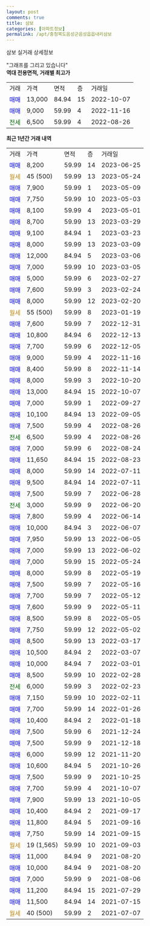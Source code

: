 ```yaml
---
layout: post
comments: true
title: 삼보
categories: [아파트정보]
permalink: /apt/충청북도음성군음성읍읍내리삼보
---
```


삼보 실거래 상세정보

<script type="text/javascript">
  google.charts.load('current', {'packages':['line', 'corechart']});
  google.charts.setOnLoadCallback(drawChart);

  function drawChart() {
    var data = new google.visualization.DataTable();
    data.addColumn('date', '거래일');
    data.addColumn('number', "매매");
    data.addColumn('number', "전세");
    data.addColumn('number', "전매");

    data.addRows([[new Date(Date.parse("2023-06-25")), 8200, null, null], [new Date(Date.parse("2023-05-24")), null, null, null], [new Date(Date.parse("2023-05-09")), 7900, null, null], [new Date(Date.parse("2023-05-03")), 7750, null, null], [new Date(Date.parse("2023-05-01")), 8100, null, null], [new Date(Date.parse("2023-03-29")), 8700, null, null], [new Date(Date.parse("2023-03-23")), 9100, null, null], [new Date(Date.parse("2023-03-09")), 8000, null, null], [new Date(Date.parse("2023-03-06")), 12000, null, null], [new Date(Date.parse("2023-03-05")), 7000, null, null], [new Date(Date.parse("2023-02-27")), 5000, null, null], [new Date(Date.parse("2023-02-24")), 7600, null, null], [new Date(Date.parse("2023-02-20")), 8000, null, null], [new Date(Date.parse("2023-01-19")), null, null, null], [new Date(Date.parse("2022-12-31")), 7600, null, null], [new Date(Date.parse("2022-12-13")), 10800, null, null], [new Date(Date.parse("2022-12-05")), 7700, null, null], [new Date(Date.parse("2022-11-16")), 9000, null, null], [new Date(Date.parse("2022-11-14")), 8400, null, null], [new Date(Date.parse("2022-10-20")), 8000, null, null], [new Date(Date.parse("2022-10-07")), 13000, null, null], [new Date(Date.parse("2022-09-27")), 7000, null, null], [new Date(Date.parse("2022-09-05")), 10100, null, null], [new Date(Date.parse("2022-08-26")), 7500, null, null], [new Date(Date.parse("2022-08-26")), null, 6500, null], [new Date(Date.parse("2022-08-24")), 7000, null, null], [new Date(Date.parse("2022-08-23")), 11650, null, null], [new Date(Date.parse("2022-07-11")), 8000, null, null], [new Date(Date.parse("2022-07-11")), 9500, null, null], [new Date(Date.parse("2022-06-28")), 7500, null, null], [new Date(Date.parse("2022-06-20")), null, 3000, null], [new Date(Date.parse("2022-06-14")), 7800, null, null], [new Date(Date.parse("2022-06-07")), 10000, null, null], [new Date(Date.parse("2022-06-05")), 7950, null, null], [new Date(Date.parse("2022-06-02")), 7000, null, null], [new Date(Date.parse("2022-05-24")), 7000, null, null], [new Date(Date.parse("2022-05-19")), 8000, null, null], [new Date(Date.parse("2022-05-16")), 7500, null, null], [new Date(Date.parse("2022-05-12")), 7700, null, null], [new Date(Date.parse("2022-05-11")), 7600, null, null], [new Date(Date.parse("2022-05-05")), 8500, null, null], [new Date(Date.parse("2022-05-02")), 7750, null, null], [new Date(Date.parse("2022-03-17")), 8500, null, null], [new Date(Date.parse("2022-03-07")), 10500, null, null], [new Date(Date.parse("2022-03-01")), 10000, null, null], [new Date(Date.parse("2022-02-28")), 8500, null, null], [new Date(Date.parse("2022-02-23")), null, 6000, null], [new Date(Date.parse("2022-02-11")), 7150, null, null], [new Date(Date.parse("2022-01-26")), 7700, null, null], [new Date(Date.parse("2022-01-18")), 10400, null, null], [new Date(Date.parse("2021-12-24")), 7500, null, null], [new Date(Date.parse("2021-12-18")), 7500, null, null], [new Date(Date.parse("2021-11-20")), 6000, null, null], [new Date(Date.parse("2021-10-26")), 10600, null, null], [new Date(Date.parse("2021-10-25")), 7500, null, null], [new Date(Date.parse("2021-10-07")), 7700, null, null], [new Date(Date.parse("2021-10-05")), 7900, null, null], [new Date(Date.parse("2021-09-17")), 10400, null, null], [new Date(Date.parse("2021-09-16")), 11800, null, null], [new Date(Date.parse("2021-09-15")), 7750, null, null], [new Date(Date.parse("2021-09-03")), null, null, null], [new Date(Date.parse("2021-08-20")), 11000, null, null], [new Date(Date.parse("2021-08-20")), 10000, null, null], [new Date(Date.parse("2021-08-06")), 7000, null, null], [new Date(Date.parse("2021-07-29")), 11200, null, null], [new Date(Date.parse("2021-07-15")), 11500, null, null], [new Date(Date.parse("2021-07-07")), null, null, null]]);

    var options = {
      hAxis: {
        format: 'yyyy/MM/dd'
      },    
      lineWidth: 0,
      pointsVisible: true,    
      title: '최근 1년간 유형별 실거래가 분포',
      legend: { position: 'bottom' }
    };

    var formatter = new google.visualization.NumberFormat({pattern:'###,###'} );
    formatter.format(data, 1);
    formatter.format(data, 2);
    
    setTimeout(function() {
        var chart = new google.visualization.LineChart(document.getElementById('columnchart_material'));
        chart.draw(data, (options));
        document.getElementById('loading').style.display = 'none';
    }, 200);
  }
</script>


<div id="loading" style="z-index:20; display: block; margin-left: 0px">"그래프를 그리고 있습니다"</div>
<div id="columnchart_material" style="width: 95%; margin-left: 0px; display: block"></div>
<!-- contents start -->
<b>역대 전용면적, 거래별 최고가</b>
<table class="sortable">
    <tr>
      <td>거래</td>
      <td>가격</td>
      <td>면적</td>
      <td>층</td>
      <td>거래일</td>
    </tr>
        <tr>
          <td><a style="color: blue">매매</a></td>
          <td>13,000</td>
          <td>84.94</td>
          <td>15</td>
          <td>2022-10-07</td>
        </tr>            <tr>
          <td><a style="color: blue">매매</a></td>
          <td>9,000</td>
          <td>59.99</td>
          <td>4</td>
          <td>2022-11-16</td>
        </tr>        
        <tr>
              <td><a style="color: darkgreen">전세</a></td>
              <td>6,500</td>
              <td>59.99</td>
              <td>4</td>
              <td>2022-08-26</td>
            </tr>        
    
</table>

<b>최근 1년간 거래 내역</b>

<table class="sortable">
    <tr>
      <td>거래</td>
      <td>가격</td>
      <td>면적</td>
      <td>층</td>
      <td>거래일</td>
    </tr>
    <tr>
      <td><a style="color: blue">매매</a></td>
      <td>8,200</td>
      <td>59.99</td>
      <td>14</td>
      <td>2023-06-25</td>
    </tr>          <tr>
      <td><a style="color: darkgoldenrod">월세</a></td>
      <td>45 (500)</td>
      <td>59.99</td>
      <td>13</td>
      <td>2023-05-24</td>
    </tr>          <tr>
      <td><a style="color: blue">매매</a></td>
      <td>7,900</td>
      <td>59.99</td>
      <td>1</td>
      <td>2023-05-09</td>
    </tr>          <tr>
      <td><a style="color: blue">매매</a></td>
      <td>7,750</td>
      <td>59.99</td>
      <td>10</td>
      <td>2023-05-03</td>
    </tr>          <tr>
      <td><a style="color: blue">매매</a></td>
      <td>8,100</td>
      <td>59.99</td>
      <td>4</td>
      <td>2023-05-01</td>
    </tr>          <tr>
      <td><a style="color: blue">매매</a></td>
      <td>8,700</td>
      <td>59.99</td>
      <td>13</td>
      <td>2023-03-29</td>
    </tr>          <tr>
      <td><a style="color: blue">매매</a></td>
      <td>9,100</td>
      <td>84.94</td>
      <td>1</td>
      <td>2023-03-23</td>
    </tr>          <tr>
      <td><a style="color: blue">매매</a></td>
      <td>8,000</td>
      <td>59.99</td>
      <td>13</td>
      <td>2023-03-09</td>
    </tr>          <tr>
      <td><a style="color: blue">매매</a></td>
      <td>12,000</td>
      <td>84.94</td>
      <td>5</td>
      <td>2023-03-06</td>
    </tr>          <tr>
      <td><a style="color: blue">매매</a></td>
      <td>7,000</td>
      <td>59.99</td>
      <td>10</td>
      <td>2023-03-05</td>
    </tr>          <tr>
      <td><a style="color: blue">매매</a></td>
      <td>5,000</td>
      <td>59.99</td>
      <td>6</td>
      <td>2023-02-27</td>
    </tr>          <tr>
      <td><a style="color: blue">매매</a></td>
      <td>7,600</td>
      <td>59.99</td>
      <td>3</td>
      <td>2023-02-24</td>
    </tr>          <tr>
      <td><a style="color: blue">매매</a></td>
      <td>8,000</td>
      <td>59.99</td>
      <td>12</td>
      <td>2023-02-20</td>
    </tr>          <tr>
      <td><a style="color: darkgoldenrod">월세</a></td>
      <td>55 (500)</td>
      <td>59.99</td>
      <td>8</td>
      <td>2023-01-19</td>
    </tr>          <tr>
      <td><a style="color: blue">매매</a></td>
      <td>7,600</td>
      <td>59.99</td>
      <td>7</td>
      <td>2022-12-31</td>
    </tr>          <tr>
      <td><a style="color: blue">매매</a></td>
      <td>10,800</td>
      <td>84.94</td>
      <td>6</td>
      <td>2022-12-13</td>
    </tr>          <tr>
      <td><a style="color: blue">매매</a></td>
      <td>7,700</td>
      <td>59.99</td>
      <td>6</td>
      <td>2022-12-05</td>
    </tr>          <tr>
      <td><a style="color: blue">매매</a></td>
      <td>9,000</td>
      <td>59.99</td>
      <td>4</td>
      <td>2022-11-16</td>
    </tr>          <tr>
      <td><a style="color: blue">매매</a></td>
      <td>8,400</td>
      <td>59.99</td>
      <td>8</td>
      <td>2022-11-14</td>
    </tr>          <tr>
      <td><a style="color: blue">매매</a></td>
      <td>8,000</td>
      <td>59.99</td>
      <td>3</td>
      <td>2022-10-20</td>
    </tr>          <tr>
      <td><a style="color: blue">매매</a></td>
      <td>13,000</td>
      <td>84.94</td>
      <td>15</td>
      <td>2022-10-07</td>
    </tr>          <tr>
      <td><a style="color: blue">매매</a></td>
      <td>7,000</td>
      <td>59.99</td>
      <td>1</td>
      <td>2022-09-27</td>
    </tr>          <tr>
      <td><a style="color: blue">매매</a></td>
      <td>10,100</td>
      <td>84.94</td>
      <td>13</td>
      <td>2022-09-05</td>
    </tr>          <tr>
      <td><a style="color: blue">매매</a></td>
      <td>7,500</td>
      <td>59.99</td>
      <td>4</td>
      <td>2022-08-26</td>
    </tr>          <tr>
      <td><a style="color: darkgreen">전세</a></td>
      <td>6,500</td>
      <td>59.99</td>
      <td>4</td>
      <td>2022-08-26</td>
    </tr>          <tr>
      <td><a style="color: blue">매매</a></td>
      <td>7,000</td>
      <td>59.99</td>
      <td>6</td>
      <td>2022-08-24</td>
    </tr>          <tr>
      <td><a style="color: blue">매매</a></td>
      <td>11,650</td>
      <td>84.94</td>
      <td>15</td>
      <td>2022-08-23</td>
    </tr>          <tr>
      <td><a style="color: blue">매매</a></td>
      <td>8,000</td>
      <td>59.99</td>
      <td>14</td>
      <td>2022-07-11</td>
    </tr>          <tr>
      <td><a style="color: blue">매매</a></td>
      <td>9,500</td>
      <td>84.94</td>
      <td>14</td>
      <td>2022-07-11</td>
    </tr>          <tr>
      <td><a style="color: blue">매매</a></td>
      <td>7,500</td>
      <td>59.99</td>
      <td>7</td>
      <td>2022-06-28</td>
    </tr>          <tr>
      <td><a style="color: darkgreen">전세</a></td>
      <td>3,000</td>
      <td>59.99</td>
      <td>9</td>
      <td>2022-06-20</td>
    </tr>          <tr>
      <td><a style="color: blue">매매</a></td>
      <td>7,800</td>
      <td>59.99</td>
      <td>4</td>
      <td>2022-06-14</td>
    </tr>          <tr>
      <td><a style="color: blue">매매</a></td>
      <td>10,000</td>
      <td>84.94</td>
      <td>3</td>
      <td>2022-06-07</td>
    </tr>          <tr>
      <td><a style="color: blue">매매</a></td>
      <td>7,950</td>
      <td>59.99</td>
      <td>13</td>
      <td>2022-06-05</td>
    </tr>          <tr>
      <td><a style="color: blue">매매</a></td>
      <td>7,000</td>
      <td>59.99</td>
      <td>13</td>
      <td>2022-06-02</td>
    </tr>          <tr>
      <td><a style="color: blue">매매</a></td>
      <td>7,000</td>
      <td>59.99</td>
      <td>15</td>
      <td>2022-05-24</td>
    </tr>          <tr>
      <td><a style="color: blue">매매</a></td>
      <td>8,000</td>
      <td>59.99</td>
      <td>8</td>
      <td>2022-05-19</td>
    </tr>          <tr>
      <td><a style="color: blue">매매</a></td>
      <td>7,500</td>
      <td>59.99</td>
      <td>7</td>
      <td>2022-05-16</td>
    </tr>          <tr>
      <td><a style="color: blue">매매</a></td>
      <td>7,700</td>
      <td>59.99</td>
      <td>7</td>
      <td>2022-05-12</td>
    </tr>          <tr>
      <td><a style="color: blue">매매</a></td>
      <td>7,600</td>
      <td>59.99</td>
      <td>9</td>
      <td>2022-05-11</td>
    </tr>          <tr>
      <td><a style="color: blue">매매</a></td>
      <td>8,500</td>
      <td>59.99</td>
      <td>8</td>
      <td>2022-05-05</td>
    </tr>          <tr>
      <td><a style="color: blue">매매</a></td>
      <td>7,750</td>
      <td>59.99</td>
      <td>12</td>
      <td>2022-05-02</td>
    </tr>          <tr>
      <td><a style="color: blue">매매</a></td>
      <td>8,500</td>
      <td>59.99</td>
      <td>13</td>
      <td>2022-03-17</td>
    </tr>          <tr>
      <td><a style="color: blue">매매</a></td>
      <td>10,500</td>
      <td>84.94</td>
      <td>2</td>
      <td>2022-03-07</td>
    </tr>          <tr>
      <td><a style="color: blue">매매</a></td>
      <td>10,000</td>
      <td>84.94</td>
      <td>7</td>
      <td>2022-03-01</td>
    </tr>          <tr>
      <td><a style="color: blue">매매</a></td>
      <td>8,500</td>
      <td>59.99</td>
      <td>10</td>
      <td>2022-02-28</td>
    </tr>          <tr>
      <td><a style="color: darkgreen">전세</a></td>
      <td>6,000</td>
      <td>59.99</td>
      <td>3</td>
      <td>2022-02-23</td>
    </tr>          <tr>
      <td><a style="color: blue">매매</a></td>
      <td>7,150</td>
      <td>59.99</td>
      <td>10</td>
      <td>2022-02-11</td>
    </tr>          <tr>
      <td><a style="color: blue">매매</a></td>
      <td>7,700</td>
      <td>59.99</td>
      <td>14</td>
      <td>2022-01-26</td>
    </tr>          <tr>
      <td><a style="color: blue">매매</a></td>
      <td>10,400</td>
      <td>84.94</td>
      <td>2</td>
      <td>2022-01-18</td>
    </tr>          <tr>
      <td><a style="color: blue">매매</a></td>
      <td>7,500</td>
      <td>59.99</td>
      <td>6</td>
      <td>2021-12-24</td>
    </tr>          <tr>
      <td><a style="color: blue">매매</a></td>
      <td>7,500</td>
      <td>59.99</td>
      <td>9</td>
      <td>2021-12-18</td>
    </tr>          <tr>
      <td><a style="color: blue">매매</a></td>
      <td>6,000</td>
      <td>59.99</td>
      <td>12</td>
      <td>2021-11-20</td>
    </tr>          <tr>
      <td><a style="color: blue">매매</a></td>
      <td>10,600</td>
      <td>84.94</td>
      <td>5</td>
      <td>2021-10-26</td>
    </tr>          <tr>
      <td><a style="color: blue">매매</a></td>
      <td>7,500</td>
      <td>59.99</td>
      <td>9</td>
      <td>2021-10-25</td>
    </tr>          <tr>
      <td><a style="color: blue">매매</a></td>
      <td>7,700</td>
      <td>59.99</td>
      <td>4</td>
      <td>2021-10-07</td>
    </tr>          <tr>
      <td><a style="color: blue">매매</a></td>
      <td>7,900</td>
      <td>59.99</td>
      <td>13</td>
      <td>2021-10-05</td>
    </tr>          <tr>
      <td><a style="color: blue">매매</a></td>
      <td>10,400</td>
      <td>84.94</td>
      <td>2</td>
      <td>2021-09-17</td>
    </tr>          <tr>
      <td><a style="color: blue">매매</a></td>
      <td>11,800</td>
      <td>84.94</td>
      <td>5</td>
      <td>2021-09-16</td>
    </tr>          <tr>
      <td><a style="color: blue">매매</a></td>
      <td>7,750</td>
      <td>59.99</td>
      <td>14</td>
      <td>2021-09-15</td>
    </tr>          <tr>
      <td><a style="color: darkgoldenrod">월세</a></td>
      <td>19 (1,565)</td>
      <td>59.99</td>
      <td>10</td>
      <td>2021-09-03</td>
    </tr>          <tr>
      <td><a style="color: blue">매매</a></td>
      <td>11,000</td>
      <td>84.94</td>
      <td>9</td>
      <td>2021-08-20</td>
    </tr>          <tr>
      <td><a style="color: blue">매매</a></td>
      <td>10,000</td>
      <td>84.94</td>
      <td>9</td>
      <td>2021-08-20</td>
    </tr>          <tr>
      <td><a style="color: blue">매매</a></td>
      <td>7,000</td>
      <td>59.99</td>
      <td>9</td>
      <td>2021-08-06</td>
    </tr>          <tr>
      <td><a style="color: blue">매매</a></td>
      <td>11,200</td>
      <td>84.94</td>
      <td>15</td>
      <td>2021-07-29</td>
    </tr>          <tr>
      <td><a style="color: blue">매매</a></td>
      <td>11,500</td>
      <td>84.94</td>
      <td>14</td>
      <td>2021-07-15</td>
    </tr>          <tr>
      <td><a style="color: darkgoldenrod">월세</a></td>
      <td>40 (500)</td>
      <td>59.99</td>
      <td>2</td>
      <td>2021-07-07</td>
    </tr>      </table>
<!-- contents end -->    

